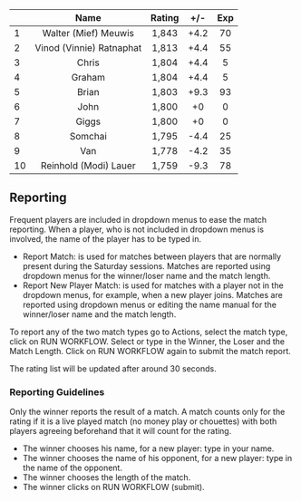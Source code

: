 | |Name|Rating|+/-|Exp|
|-|:--:|:----:|:-:|:-:|
|1|Walter (Mief) Meuwis|1,843|+4.2|70|
|2|Vinod (Vinnie) Ratnaphat|1,813|+4.4|55|
|3|Chris|1,804|+4.4|5|
|4|Graham|1,804|+4.4|5|
|5|Brian|1,803|+9.3|93|
|6|John|1,800|+0|0|
|7|Giggs|1,800|+0|0|
|8|Somchai|1,795|-4.4|25|
|9|Van|1,778|-4.2|35|
|10|Reinhold (Modi) Lauer|1,759|-9.3|78|

 

## Reporting

Frequent players are included in dropdown menus to ease the match reporting.
When a player, who is not included in dropdown menus is involved, the name of the player has to be typed in.

- Report Match:  is used for matches between players that are normally present during the Saturday sessions.
Matches are reported using dropdown menus for the winner/loser name and the match length.
- Report New Player Match:  is used for matches with a player not in the dropdown menus, for example, when a new player joins.
Matches are reported using dropdown menus or editing the name manual for the winner/loser name and the match length.

To report any of the two match types go to Actions, select the match type, click on RUN WORKFLOW.
Select or type in the Winner, the Loser and the Match Length.
Click on RUN WORKFLOW again to submit the match report.

The rating list will be updated after around 30 seconds.

### Reporting Guidelines

Only the winner reports the result of a match.
A match counts only for the rating if it is a live played match (no money play or chouettes)
with both players agreeing beforehand that it will count for the rating.

- The winner chooses his name, for a new player: type in your name.
- The winner chooses the name of his opponent, for a new player: type in the name of the opponent.
- The winner chooses the length of the match.
- The winner clicks on RUN WORKFLOW (submit).
